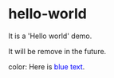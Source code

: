 # hello-world
It is a 'Hello world' demo.

It will be remove in the future.

color: Here is <font color=blue>blue text</font>.
